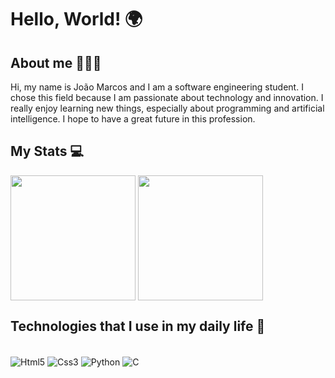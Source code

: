 # Hello, World! 🌍

## About me 🧑🏻‍💻

Hi, my name is João Marcos and I am a software engineering student. I chose this field because I am passionate about technology and innovation. I really enjoy learning new things, especially about programming and artificial intelligence. I hope to have a great future in this profession.

## My Stats 💻
<div>
  <img height="200" align="center" src="https://github-readme-stats.vercel.app/api?username=JoaoM9081&show_icons=true&theme=merko"/>
  <img height="200" align="center" src="https://github-readme-stats.vercel.app/api/top-langs/?username=JoaoM9081&hide_progress=true_icons=true&theme=merko"/>
</div>

## Technologies that I use in my daily life 📖

<div style="display: inline_block"><br/>
  <img align="center" alt="Html5" src="https://img.shields.io/badge/HTML5-E34F26?style=for-the-badge&logo=html5&logoColor=white"/>
  <img align="center" alt="Css3" src="https://img.shields.io/badge/CSS3-1572B6?style=for-the-badge&logo=css3&logoColor=white"/>
  <img align="center" alt="Python" src="https://img.shields.io/badge/Python-14354C?style=for-the-badge&logo=python&logoColor=white"/>
  <img align="center" alt="C" src="https://img.shields.io/badge/C-00599C?style=for-the-badge&logo=c&logoColor=white"/>
</div>
